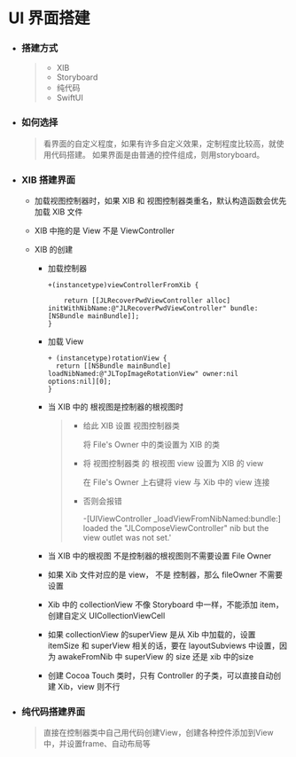 # UI 界面搭建

- ### 搭建方式

  > - XIB
  > - Storyboard
  > - 纯代码
  > - SwiftUI

- ### 如何选择

  > 看界面的自定义程度，如果有许多自定义效果，定制程度比较高，就使用代码搭建。
  > 如果界面是由普通的控件组成，则用storyboard。

- ### XIB 搭建界面

  - 加载视图控制器时，如果 XIB 和 视图控制器类重名，默认构造函数会优先加载 XIB 文件

  - XIB 中拖的是 View 不是 ViewController

  - XIB 的创建

    - 加载控制器

      ```objc
      +(instancetype)viewControllerFromXib {
          
          return [[JLRecoverPwdViewController alloc] initWithNibName:@"JLRecoverPwdViewController" bundle:[NSBundle mainBundle]];
      }
      ```
      
    - 加载 View
    
      ```objc
      + (instancetype)rotationView {
        return [[NSBundle mainBundle] loadNibNamed:@"JLTopImageRotationView" owner:nil options:nil][0];
      }
      ```
      
      
      
    - 当 XIB 中的 根视图是控制器的根视图时
    
      > - 给此 XIB 设置 视图控制器类
      >
      >   将 File's Owner 中的类设置为 XIB 的类
      >
      > - 将 视图控制器类 的 根视图 view 设置为 XIB 的 view 
      >
      >   在 File's Owner 上右键将 view 与  Xib 中的 view 连接
      >
      > - 否则会报错
      >
      >   -[UIViewController _loadViewFromNibNamed:bundle:] loaded the "JLComposeViewController" nib but the view outlet was not set.'
    
    - 当 XIB 中的根视图 不是控制器的根视图则不需要设置 File Owner
    
    - 如果 Xib 文件对应的是 view， 不是 控制器，那么 fileOwner 不需要设置
    
    - Xib 中的 collectionView 不像 Storyboard 中一样，不能添加 item，创建自定义 UICollectionViewCell
    
    - 如果 collectionView 的superView 是从 Xib 中加载的，设置 itemSize 和 superView 相关的话，要在 layoutSubviews 中设置，因为 awakeFromNib 中 superView 的 size 还是 xib 中的size
    
    - 创建 Cocoa Touch 类时，只有 Controller 的子类，可以直接自动创建 Xib，view 则不行

- ### 纯代码搭建界面

  > 直接在控制器类中自己用代码创建View，创建各种控件添加到View中，并设置frame、自动布局等